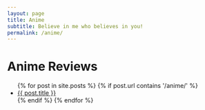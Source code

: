 ```yaml
---
layout: page
title: Anime
subtitle: Believe in me who believes in you!
permalink: /anime/
---
```


# Anime Reviews

<ul>
  {% for post in site.posts %}
    {% if post.url contains '/anime/' %}
      <li>
        <a href="{{ post.url }}">{{ post.title }}</a>
      </li>
    {% endif %}
  {% endfor %}
</ul>
